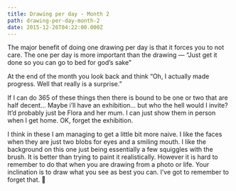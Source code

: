 ```yaml
---
title: Drawing per day - Month 2
path: drawing-per-day-month-2
date: 2015-12-26T04:22:00.000Z
---
```

The major benefit of doing one drawing per day is that it forces you to not care. The one per day is more important than the drawing — “Just get it done so you can go to bed for god’s sake”

At the end of the month you look back and think “Oh, I actually made progress. Well that really is a surprise.”

If I can do 365 of these things then there is bound to be one or two that are half decent… Maybe i’ll have an exhibition… but who the hell would I invite? It’d probably just be Flora and her mum. I can just show them in person when I get home. OK, forget the exhibition.

I think in these I am managing to get  a little bit more naive. I like the faces when they are just two blobs for eyes and a smiling mouth. I like the background on this one just being essentially a few squiggles with the brush. It is better than trying to paint it realistically. However it is hard to remember to do that when you are drawing from a photo or life. Your inclination is to draw what you see as best you can. I’ve got to remember to forget that. 😬
